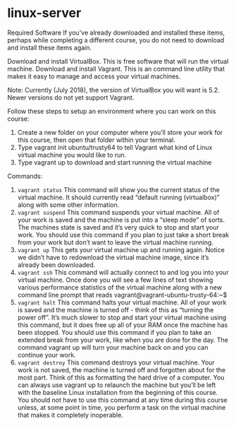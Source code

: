 # linux-server

Required Software
If you've already downloaded and installed these items, perhaps while completing a different course, you do not need to download and install these items again.

Download and install VirtualBox. This is free software that will run the virtual machine.
Download and install Vagrant. This is an command line utility that makes it easy to manage and access your virtual machines.

Note: Currently (July 2018), the version of VirtualBox you will want is 5.2. Newer versions do not yet support Vagrant.

Follow these steps to setup an environment where you can work on this course:

1. Create a new folder on your computer where you’ll store your work for this course, then open that folder within your terminal.
2. Type vagrant init ubuntu/trusty64 to tell Vagrant what kind of Linux virtual machine you would like to run.
3. Type vagrant up to download and start running the virtual machine

Commands:
1. ```vagrant status```
This command will show you the current status of the virtual machine. It should currently read “default running (virtualbox)” along with some other information.
2. ```vagrant suspend```
This command suspends your virtual machine. All of your work is saved and the machine is put into a “sleep mode” of sorts. The machines state is saved and it’s very quick to stop and start your work. You should use this command if you plan to just take a short break from your work but don’t want to leave the virtual machine running.
3. ```vagrant up```
This gets your virtual machine up and running again. Notice we didn’t have to redownload the virtual machine image, since it’s already been downloaded.
4. ```vagrant ssh```
This command will actually connect to and log you into your virtual machine. Once done you will see a few lines of text showing various performance statistics of the virtual machine along with a new command line prompt that reads vagrant@vagrant-ubuntu-trusty-64:~$
5. ```vagrant halt```
This command halts your virtual machine. All of your work is saved and the machine is turned off - think of this as “turning the power off”. It’s much slower to stop and start your virtual machine using this command, but it does free up all of your RAM once the machine has been stopped. You should use this command if you plan to take an extended break from your work, like when you are done for the day. The command vagrant up will turn your machine back on and you can continue your work.
6. ```vagrant destroy```
This command destroys your virtual machine. Your work is not saved, the machine is turned off and forgotten about for the most part. Think of this as formatting the hard drive of a computer. You can always use vagrant up to relaunch the machine but you’ll be left with the baseline Linux installation from the beginning of this course. You should not have to use this command at any time during this course unless, at some point in time, you perform a task on the virtual machine that makes it completely inoperable.
